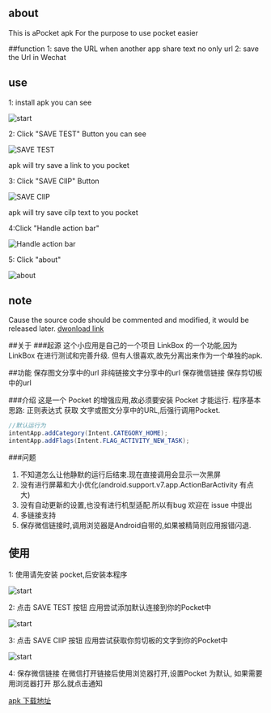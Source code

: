 ## about
This is aPocket apk
For the purpose to use pocket easier

##function
1: save the URL when another app share text no only url
2: save the Url in Wechat

## use
1: install apk 
you can see 

![start](http://qiaoblog.b0.upaiyun.com/1.jpg)

2: Click "SAVE TEST" Button
you can see 

![SAVE TEST](http://qiaoblog.b0.upaiyun.com/2.jpg)

apk will try save a link to you pocket

3: Click "SAVE ClIP" Button

![SAVE ClIP](http://qiaoblog.b0.upaiyun.com/3.jpg)

apk will try save cilp text to you pocket

4:Click "Handle action bar"

![Handle action bar](http://qiaoblog.b0.upaiyun.com/4.jpg)

5: Click "about"

![about](http://qiaoblog.b0.upaiyun.com/5.jpg)

## note
Cause the source code should be commented and modified, it would be released later.
[dwonload link](http://qiaoblog.b0.upaiyun.com/app-release.apk)

##关于
###起源
这个小应用是自己的一个项目 LinkBox 的一个功能,因为 LinkBox 在进行测试和完善升级.
但有人很喜欢,故先分离出来作为一个单独的apk.

##功能
保存图文分享中的url
非纯链接文字分享中的url
保存微信链接
保存剪切板中的url

###介绍
这是一个 Pocket 的增强应用,故必须要安装 Pocket 才能运行.
程序基本思路: 正则表达式 获取 文字或图文分享中的URL,后强行调用Pocket.

```java
//默认运行为
intentApp.addCategory(Intent.CATEGORY_HOME);
intentApp.addFlags(Intent.FLAG_ACTIVITY_NEW_TASK);
```

###问题

1. 不知道怎么让他静默的运行后结束.现在直接调用会显示一次黑屏
2. 没有进行屏幕和大小优化(android.support.v7.app.ActionBarActivity 有点大)
3. 没有自动更新的设置,也没有进行机型适配.所以有bug 欢迎在 issue 中提出
4. 多链接支持
5. 保存微信链接时,调用浏览器是Android自带的,如果被精简则应用报错闪退.

## 使用
1: 使用请先安装 pocket,后安装本程序

![start](http://qiaoblog.b0.upaiyun.com/1.jpg)

2: 点击 SAVE TEST 按钮 
应用尝试添加默认连接到你的Pocket中

![start](http://qiaoblog.b0.upaiyun.com/2.jpg)
    
3: 点击 SAVE ClIP 按钮 
应用尝试获取你剪切板的文字到你的Pocket中

![start](http://qiaoblog.b0.upaiyun.com/3.jpg)
    
4: 保存微信链接
    在微信打开链接后使用浏览器打开,设置Pocket 为默认,
    如果需要用浏览器打开 那么就点击通知
    
[apk 下载地址](http://qiaoblog.b0.upaiyun.com/app-release.apk)